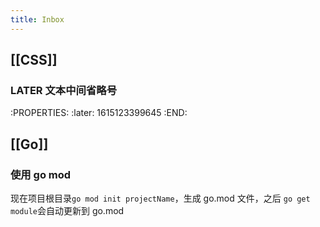 ```yaml
---
title: Inbox
---
```


## [[CSS]]
### LATER 文本中间省略号
:PROPERTIES:
:later: 1615123399645
:END:
## [[Go]]
### 使用 go mod
现在项目根目录`go mod init projectName`，生成 go.mod 文件，之后 `go get module`会自动更新到 go.mod
